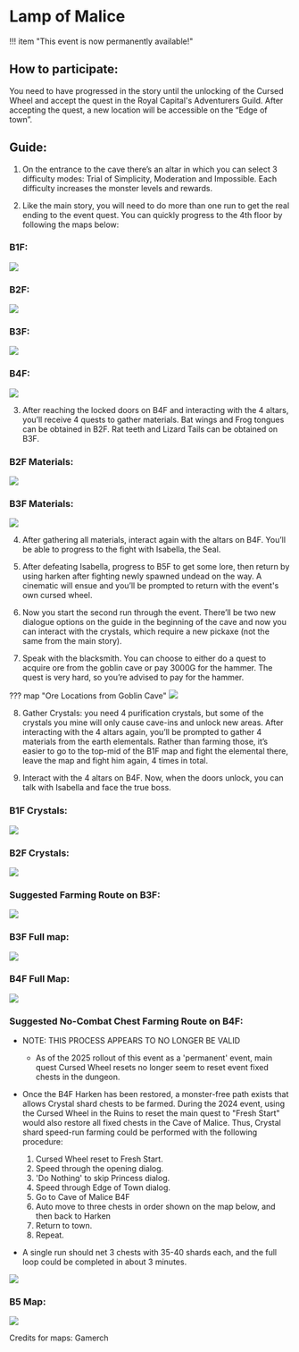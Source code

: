 # Lamp of Malice

!!! item "This event is now permanently available!"

## How to participate:
You need to have progressed in the story until the unlocking of the Cursed Wheel and accept the quest in the Royal Capital's Adventurers Guild.
After accepting the quest, a new location will be accessible on the “Edge of town”.

## Guide:
1. On the entrance to the cave there’s an altar in which you can select 3 difficulty modes: Trial of Simplicity, Moderation and Impossible. Each difficulty increases the monster levels and rewards.

2. Like the main story, you will need to do more than one run to get the real ending to the event quest. You can quickly progress to the 4th floor by following the maps below:

### B1F:
![](img/b1f.png)

### B2F:
![](img/b2f.png)

### B3F:
![](img/b3f.png)

### B4F:
![](img/b4f.png)

3. After reaching the locked doors on B4F and interacting with the 4 altars, you’ll receive 4 quests to gather materials. Bat wings and Frog tongues can be obtained in B2F. Rat teeth and Lizard Tails can be obtained on B3F.

### B2F Materials:
![](img/b2f-materials.png)

### B3F Materials:
![](img/b3f-materials.png)

4. After gathering all materials, interact again with the altars on B4F. You’ll be able to progress to the fight with Isabella, the Seal. 

5. After defeating Isabella, progress to B5F to get some lore, then return by using harken after fighting newly spawned undead on the way. A cinematic will ensue and you’ll be prompted to return with the event's own cursed wheel.

6. Now you start the second run through the event. There’ll be two new dialogue options on the guide in the beginning of the cave and now you can interact with the crystals, which require a new pickaxe (not the same from the main story).

7. Speak with the blacksmith. You can choose to either do a quest to acquire ore from the goblin cave or pay 3000G for the hammer. The quest is very hard, so you’re advised to pay for the hammer.

??? map "Ore Locations from Goblin Cave"
    ![](img/goblin-cave-malice-locations.png)

8. Gather Crystals: you need 4 purification crystals, but some of the crystals you mine will only cause cave-ins and unlock new areas. After interacting with the 4 altars again, you’ll be prompted to gather 4 materials from the earth elementals. Rather than farming those, it’s easier to go to the top-mid of the B1F map and fight the elemental there, leave the map and fight him again, 4 times in total.

9. Interact with the 4 altars on B4F. Now, when the doors unlock, you can talk with Isabella and face the true boss.

### B1F Crystals:
![](img/b1f-crystals.png)

### B2F Crystals:
![](img/b2f-crystals.png)

### Suggested Farming Route on B3F:
![](img/b3f-farming-route.png)

### B3F Full map:
![](img/b3f-full-map.png)

### B4F Full Map:
![](img/b4f-full-map.png)

### Suggested No-Combat Chest Farming Route on B4F:
- NOTE:  THIS PROCESS APPEARS TO NO LONGER BE VALID
  - As of the 2025 rollout of this event as a 'permanent' event, main quest Cursed Wheel resets no longer seem to reset event fixed chests in the dungeon.
  
- Once the B4F Harken has been restored, a monster-free path exists that allows Crystal shard chests to be farmed.  During the 2024 event, using the Cursed Wheel in the Ruins to reset the main quest to "Fresh Start" would also restore all fixed chests in the Cave of Malice.  Thus, Crystal shard speed-run farming could be performed with the following procedure:

  1. Cursed Wheel reset to Fresh Start.
  2. Speed through the opening dialog.
  3. 'Do Nothing' to skip Princess dialog.
  4. Speed through Edge of Town dialog.
  5. Go to Cave of Malice B4F
  6. Auto move to three chests in order shown on the map below, and then back to Harken
  7. Return to town.
  8. Repeat.
  
- A single run should net 3 chests with 35-40 shards each, and the full loop could be completed in about 3 minutes.

![](img/b4f-no-combat-farming-route.png)

### B5 Map:
![](img/b5f-full-map.png)

Credits for maps: Gamerch
